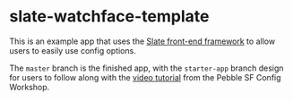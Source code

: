 # slate-watchface-template

This is an example app that uses the 
[Slate front-end framework](https://github.com/pebble/slate) to allow users to 
easily use config options.

The `master` branch is the finished app, with the `starter-app` branch design
for users to follow along with the 
[video tutorial](https://github.com/pebble/slate#video-tutorial) from the Pebble
SF Config Workshop.